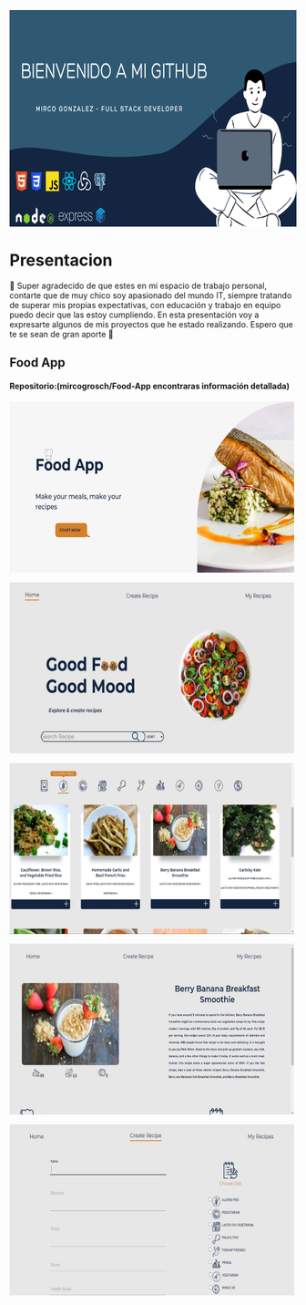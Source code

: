 <p align="center">
  <img height="380" width ="1000"src="./portada.png" />
</p>


# Presentacion
:wave: Super agradecido de que estes en mi espacio de trabajo personal, contarte que de muy chico soy apasionado del mundo IT, siempre tratando de superar mis propias expectativas, con educación y trabajo en equipo puedo decir que las estoy cumpliendo. En esta presentación voy a expresarte algunos de mis proyectos que he estado realizando. Espero que te se sean de gran aporte :100:  

## Food App 
#### Repositorio:(mircogrosch/Food-App encontraras información detallada)

<p align="rigth">
  <img height="300" width ="500"src="./img/landing.png" />
</p>
<p align="left">
  <img height="300" width ="500"src="./img/home.jpeg" />
</p>

<p align="left">
  <img height="300" width ="500"src="./img/cards.jpeg" />
</p>
<p align="left">
  <img height="300" width ="500"src="./img/detail.jpeg" />
</p>
<p align="left">
  <img height="300" width ="500"src="./img/form.jpeg" />
</p>

